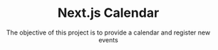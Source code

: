 <h1 align="center">Next.js Calendar</h1>
<p align="center">The objective of this project is to provide a calendar and register new events</p>
